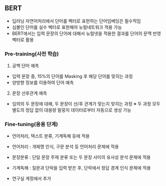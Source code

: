 ## BERT
- 딥러닝 자연어처리에서 단어를 벡터로 표현하는 단어임베딩은 필수적임
- 심볼인 단어를 실수 벡터로 표현해야 뉴럴네트워크 적용 가능
- BERT에서는 입력 문장의 단어에 대해서 뉴럴넷을 적용한 결과를 단어의 문맥 반영 벡터로 활용

### Pre-training(사전 학습)
1. 공백 단어 예측
- 입력 문장 중, 15%의 단어를 Masking 후 해당 단어를 맞히는 과정
- 양방향 정보를 이용하여 단어 예측
2. 문장 선후관계 예측
- 임의의 두 문장에 대해, 두 문장이 선/후 관계가 맞는지 맞히는 과정
※ 두 과정 모두 별도의 정답 없이 대용량 말뭉치 데이터로부터 자동으로 생성 가능

### Fine-tuning(응용 단계)
- 언어처리, 텍스트 분류, 기계독해 등에 적용
- 언어처리 : 개체명 인식, 구문 분석 등 언어처리 문제에 적용
- 문장분류 : 단일 문장 주제 분류 또는 두 문장 사이의 유사성 분석 문제에 적용
- 기계독해 : 질문과 단락을 입력 받은 후, 단락에서 정답 경계 인식 문제에 적용

- 연구실 계정에서 추가
